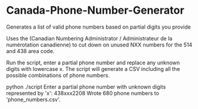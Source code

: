 # Canada-Phone-Number-Generator
Generates a list of valid phone numbers based on partial digits you provide

Uses the (Canadian Numbering Administrator / Administrateur de la numérotation canadienne) to cut down on unused NXX numbers for the 514 and 438 area code.

Run the script, enter a partial phone number and replace any unknown digits with lowercase x. The script will generate a CSV including all the possible combinations of phone numbers.

python ./script
Enter a partial phone number with unknown digits represented by 'x': 438xxx2208
Wrote 680 phone numbers to 'phone_numbers.csv'.

